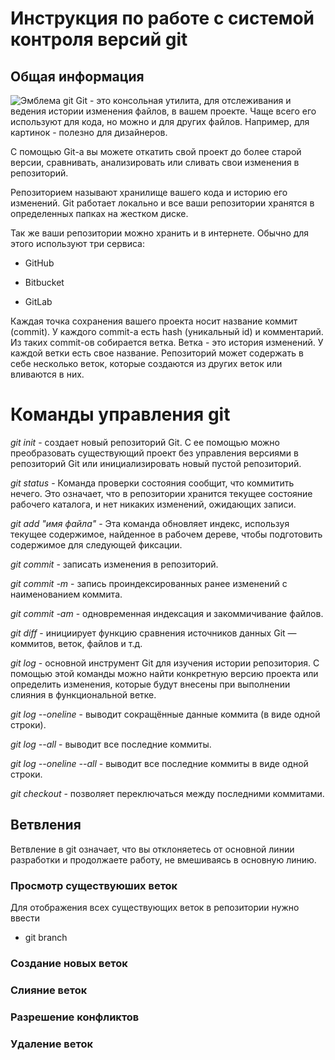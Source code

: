 # **Инструкция по работе с системой контроля версий git**

## Общая информация
![Эмблема git](icon_git.png)
Git - это консольная утилита, для отслеживания и ведения истории изменения файлов, в вашем проекте. Чаще всего его используют для кода, но можно и для других файлов. Например, для картинок - полезно для дизайнеров.

С помощью Git-a вы можете откатить свой проект до более старой версии, сравнивать, анализировать или сливать свои изменения в репозиторий.

Репозиторием называют хранилище вашего кода и историю его изменений. Git работает локально и все ваши репозитории хранятся в определенных папках на жестком диске.

Так же ваши репозитории можно хранить и в интернете. Обычно для этого используют три сервиса:

- GitHub

- Bitbucket

- GitLab

Каждая точка сохранения вашего проекта носит название коммит (commit). У каждого commit-a есть hash (уникальный id) и комментарий. Из таких commit-ов собирается ветка. Ветка - это история изменений. У каждой ветки есть свое название. Репозиторий может содержать в себе несколько веток, которые создаются из других веток или вливаются в них.

# **Команды управления git**

*git init* - создает новый репозиторий Git. С ее помощью можно преобразовать существующий проект без управления версиями в репозиторий Git или инициализировать новый пустой репозиторий.

*git status* - Команда проверки состояния сообщит, что коммитить нечего. Это означает, что в репозитории хранится текущее состояние рабочего каталога, и нет никаких изменений, ожидающих записи.

*git add "имя файла"* - Эта команда обновляет индекс, используя текущее содержимое, найденное в рабочем дереве, чтобы подготовить содержимое для следующей фиксации.

*git commit* - записать изменения в репозиторий.

*git commit -m* - запись проиндексированных ранее изменений с наименованием коммита.

*git commit -am* - одновременная индексация и закоммичивание файлов.

*git diff* - инициирует функцию сравнения источников данных Git — коммитов, веток, файлов и т.д.

*git log* - основной инструмент Git для изучения истории репозитория. С помощью этой команды можно найти конкретную версию проекта или определить изменения, которые будут внесены при выполнении слияния в функциональной ветке.

*git log --oneline*  - выводит сокращённые данные коммита (в виде одной строки).

*git log --all* - выводит все последние коммиты.

*git log --oneline --all* - выводит все последние коммиты в виде одной строки.

*git checkout* - позволяет переключаться между последними коммитами.

## Ветвления

Ветвление в git означает, что вы отклоняетесь от основной линии разработки и продолжаете работу, не вмешиваясь в основную линию.

### Просмотр существуюших веток
Для отображения всех существующих веток в репозитории нужно ввести

 - git branch

### Создание новых веток

### Слияние веток

### Разрешение конфликтов

### Удаление веток

